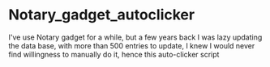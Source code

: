 # Notary_gadget_autoclicker
I've use Notary gadget for a while, but a few years back I was lazy updating the data base, with more  than 500 entries to update, I knew I would never find willingness to manually do it, hence this auto-clicker script 
